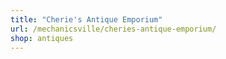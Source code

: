 ```yaml
---
title: "Cherie's Antique Emporium"
url: /mechanicsville/cheries-antique-emporium/
shop: antiques
---
```

